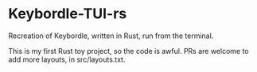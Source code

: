 # Keybordle-TUI-rs
Recreation of Keybordle, written in Rust, run from the terminal.

This is my first Rust toy project, so the code is awful. PRs are welcome to add more layouts, in src/layouts.txt.
